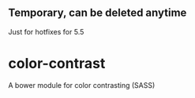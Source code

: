 ## Temporary, can be deleted anytime
Just for hotfixes for 5.5

# color-contrast
A bower module for color contrasting (SASS)
